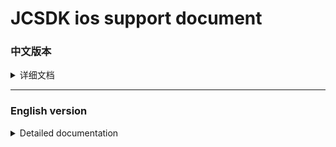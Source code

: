   
[iOS14 support]: https://github.com/Romambo/JCSDK_DocumentFile/blob/main/iOS14_support.md 
[JCSDK]: https://github.com/Romambo/JCSDK  
[DataCollenction_SDK]: https://github.com/Romambo/DataCollection_SDK  
[ADThirdParty_SDK]: https://github.com/Romambo/ADThirdParty_SDK  
[图片1]: https://github.com/Romambo/JCSDK_DocumentFile/blob/main/imageFile/ios_image1.png
[图片2]:https://github.com/Romambo/JCSDK_DocumentFile/blob/main/imageFile/ios_image2.png

# JCSDK ios support document

### 中文版本

<details>
<summary>详细文档</summary>
 
- **SDK简介：**  
 JCSDK是MS公司提供的一套广告类型的SDK，内部集成了各大广告商的广告SDK和相关数据统计SDK，便于平台之间对应用内广告的联合运营和数据分析。  
   1. 支持广告类型：  
      开屏广告、banner广告、激励视频广告、插屏广告、native广告  
   2. 版本记录：  
   
      <details>
      <summary>1.0.0</summary>

      支持开发者工具: Xcode 11  
      系统版本:iOS 9.0
      </details>

      <details>
      <summary>2.0.0</summary>

      支持开发者工具: Xcode 12  
      系统版本:iOS 9.0

      **更新内容**  
      >1.新增了流量组和连续展示功能逻辑、升级内部广告接口 V4 -> V5  
      >2.新增 "kochava" and "tenjin" 数据统计平台  
      >3.修改了unity使用者需要接入的OC初始化接口. 详情见: JC_unityAdApi.h
      ```
      旧代码
      //-(void)initJCSDKWithLog:(BOOL)isOpenLog isFirstShowSplash:(BOOL)isShow splashClose:(unityBlock)block;
      新代码
      -(void)initJCSDKWithUnityShow:(unityBlock)block;
      ```

      >4.修改了iOS日志打印接口。新增日志等级功能，详情见: JCAdCallBackHeader.h  
      ```
      旧代码
      //+(void)setOpenPlatformLog:(BOOL)openPlatformLog;
      新代码
      +(void)setTheLogLevel:(MSLogLevelStatus)logLevel;

      ```

      >5.修改了JCiOSConfig.plist文件, 新增字段:   
         "KochavaAppID":    kochava 初始化参数   
         "TenJinAppID":     TenJin 初始化参数   
         "ShowSplashFirst": 应用首次打开是否展示开屏广告. 
         "LogLevel":日志等级 1、关闭. 2、打开JC日志. 3、打开JC+广告日志. 4、打开JC+广告+数据日志. 默认值:1  

      **项目配置：**  
      * 添加系统库:  
         > AppTrackingTransparency.framework  
      * 添加第三方库和文件:
         > KochavaCore.framework               (Embed & Sign)  
         > KochavaTracker.framework            (Embed & Sign)  
         > KochavaAdNetwork.framework          (Embed & Sign)  
         > libTenjinSDK.a  
         > TenjinSDK.h 
      </details>  
 
- **SDK接入配置:**  

   <details>
   <summary>content</summary>

   1. SDK库和所需支持库：  
      [JCSDK]  
      [DataCollenction_SDK]  
      [ADThirdParty_SDK]  
   
   2. info.pist 配置：
       ```
       支持http网络配置
       <key>NSAppTransportSecurity</key>
       <dict>
       <key>NSAllowsArbitraryLoads</key>
       <true/>
       </dict>

       Google相关参数配置
       <key>GADApplicationIdentifier</key>
       <string>ca-app-pub-9488501426181082/7319780494</string>
       <key>GADIsAdManagerApp</key>
       <true/>
       
       获取地理位置权限
       <key>NSLocationWhenInUseUsageDescription</key>
       <string>The app needs to get your location</string>
       
       获取IDFA权限，iOS14支持
       <key>NSUserTrackingUsageDescription</key> 
       <string>This identifier will be used to deliver personalized ads to you.</string>
       ```
   3. build setting 配置：  
      bitcode 设置为NO  
      other Linker Flags 设置 -ObjC  
   
   4. iOS14 支持：  
      详情见 [iOS14 support] 说明文档.  
   
   5. 导入系统支持库：  
      Accelerate.framework  
      AdSupport.framework  
      AVFoundation.framework  
      CoreGraphics.framework  
      CoreLocation.framework  
      CoreMedia.framework  
      CoreMotion.framework  
      CoreTelephony.framework  
      iAd.framework  
      MessageUI.framework  
      SafariServices.framework  
      Security.framework  
      SystemConfiguration.framework  
      UIKit.framework  
      VideoToolbox.framework  
      WebKit.framework  
      AppTrackingTransparency.framework  
      libbz2.tbd  
      libc++.tbd  
      libresolv.9.tbd  
      libsqlite3.tbd  
      libxml2.tbd  
      libz.tbd  
   
   6. JCiOSConfig.plist 参数说明：  
      V1.0.0 提供  

      | Item      | Value |
      | --------- | -----:|
      | appid  | JCSDK初始化所需的appid |
      | channelid  | JCSDK初始化所需的channelid |
      | ReYunAppID  | 热云初始化appid |
      | ReYunChannelID  | 热云初始化channleid |   
      | UmengAppID  | Umeng初始化appid |
      | ShuShuAppID  | 数数平台初始化appid |
      | TalkingDataAppID  | TalkingData平台初始化appid |   

      V2.0.0 新增  

      | Item      | Value |
      | --------- | -----:|
      | KochavaAppID  | kochava初始化所需的appid |
      | TenJinAppID  | tenjin初始化所需的appid |
      | ShowSplashFirst  | 首次打开应用是否展示开屏广告，bool类型 YES/NO |
      | LogLevel  | 日志等级：字符串1、关闭。2、开JC日志。3、开JC+ad日志。4、开JC+ad+data 日志 |
   </details>
   
- **SDK相关Api:**
   <details>
   <summary>content</summary>

   如果文档内API和framework内API有冲突，请以framework内API为准。
   1. 头文件：
      #import <JCSDK/JCSDK.h>  
   
   2. 初始化SDK：  
       ```
       //appid 和 channelid如果在JCiOSConfig.plist配置 ，可传空。 
       //isOpenInBody 是否开启体内配置，旧接口参数，2.0.0之后都需传入YES，否则没有广告位
       +(void)jcSDKInitConfigWithAppId:(NSString*)appId channelId:(NSString*)channelId isOpenInBody:(BOOL)isOpenInBody block:(void(^)(BOOL isOk))block;
       ```
   
   3. splash广告api：    
       ```
       //开屏请在window加载之后被调用
       [JC_iOSAdApi loadSplashView];
       ```
   
   4. banner广告api：  
       ```
       //推荐：先调用load进行广告位“预热” ，展示之前判断isReady是否为YES ，请自行设计调用场景，api最好不要连续，以免未及时load到数据
       [JC_iOSAdApi loadBannerConfig];

       BOOL isReady = [JC_iOSAdApi bannerIsReady]
       //con传入当前控制器即可
       [JC_iOSAdApi showBannerViewWithCon:con];
       ```
   
   5. Intersitial 广告 api：  
       ```
       ///推荐调用顺序 load - isReady - show - isReady - show（sdk内部采用了自动加载插屏资源功能，外部使用只需要调用一次load接口）
       [JC_iOSAdApi loadIntersitialConfig];

       BOOL isReady = [JC_iOSAdApi intersitialIsReady]

       [JC_iOSAdApi showIntersitialView];
       ```
   
   6. RewardView广告api：  
       ```
       //推荐调用顺序 load - isReady - show - isReady - show（sdk内部采用了自动加载激励视频资源功能，外部使用只需要调用一次load接口）
       [JC_iOSAdApi loadRewardConfig];
       BOOL isReady = [JC_iOSAdApi rewardVIsReady]
       [JC_iOSAdApi showRewardView];
       ```
   
   7. native 广告 api：  
       ```
       //native没有缓存池，每次使用调用load ，判断isReady后再展示。show方法有返回值，返回根据config生成的广告view 
       //JCNativeConfig 是native展示广告位的配置类，请配置完整，否则可能导致加载视图异常，请将返回的view加载到需要显示的视图上

       [JC_iOSAdApi loadNativeConfigSize:CGSizeMake(CGRectGetWidth(self.view.bounds), 350)]; //size：请和展示的原生view大小相同，避免加载不全

       BOOL isReady = [JC_iOSAdApi nativeIsReady]

       JCNativeConfig *config = [[JCNativeConfig alloc]init];
       config.ADFrame = CGRectMake(.0f, 200.0f, CGRectGetWidth(self.view.bounds), 350.0f);
       config.mediaViewFrame = CGRectMake(0, 120.0f, CGRectGetWidth(self.view.bounds), 350.0f - 120.0f);
       config.renderingViewClass = [[[CustomView alloc]init] class];
       config.rootViewController = self;
       UIView *adview = [JC_iOSAdApi showNativeConfigWithConfig:config];
       // 添加adview到视图上
       ```
   
   8. 广告回调 api：  
       ```
       //以下是splash广告的回调api使用示例，其他广告回调请自行使用.回调监听的key ，相关状态类型、回调参数说明请查看JCAdCallBackHeader.h类，请选择所需要的回调状态和参数进行监听和使用
       [[NSNotificationCenter defaultCenter]addObserver:self selector:@selector(msAdLoadCallBack:) name:MSSplashADKey object:nil];

       -(void)msAdLoadCallBack:(NSNotification*)noti{
           NSLog(@"%@",noti.userInfo);
           NSInteger code = [noti.userInfo[@"status"] integerValue];
           switch (code) {
               case MSAd_splashDidShow:
               {
                   NSLog(@"MSAd_splashDidShow");
               }
                   break;

               default:
                   break;
           }
       }
       ```
   
   9. 关于欧盟地区展示GDPR： 
       ```
       /// Determine if it is EU territory API
       /// @param block callback isEU? YES / NO
       +(void)getLocationIsEU:(void(^)(BOOL isEU))block;

       /// the GDPR interface API
       /// @param dismissblock close Interface callback
       /// @param failBlock show Fail callback
       +(void)jcSDKShowGDPRWithDismissblock:(void(^)(void))dismissblock loadFailblock:(void(^)(NSError *error))failBlock;
       ```
    10. Umeng 和 talkingData 数据上报：（如果你的项目中使用了umeng或者talkingdata，可以删除掉，采用sdk内部提供的umeng数据上报相关接口）  
       ```
        /// If you are using UMeng and talkingdata in your app, use this reported data api
        /// @param event event
        /// @param jsonStr Please convert the key-value to json.
        +(void)sendEvent:(NSString*)event detailedJsonString:(NSString*)jsonStr;
       ```
   </details>


- **常见报错处理:**
 
  <details>
  <summary>content</summary>

  1. 如果使用了快手SDK，在打包上传AppStore的时候，苹果不支持模拟器相关支持二进制，可以加入以下脚本，来删除模拟器相关二进制内容。  
  
        `APP_PATH="${TARGET_BUILD_DIR}/${WRAPPER_NAME}"`  
        `find "$APP_PATH" -name '*.framework' -type d | while read -r FRAMEWORK`  
        `do`  
        ` FRAMEWORK_EXECUTABLE_NAME=$(defaults read "$FRAMEWORK/Info.plist" CFBundleExecutable)`  
        ` FRAMEWORK_EXECUTABLE_PATH="$FRAMEWORK/$FRAMEWORK_EXECUTABLE_NAME"`  
        ` echo "Executable is $FRAMEWORK_EXECUTABLE_PATH"`  
        ` EXTRACTED_ARCHS=()`  
        ` for ARCH in $ARCHS`  
        ` do`  
        `     echo "Extracting $ARCH from $FRAMEWORK_EXECUTABLE_NAME"`  
        `     lipo -extract "$ARCH" "$FRAMEWORK_EXECUTABLE_PATH" -o "$FRAMEWORK_EXECUTABLE_PATH-$ARCH"`  
        `     EXTRACTED_ARCHS+=("$FRAMEWORK_EXECUTABLE_PATH-$ARCH")`  
        ` done`  
        ` echo "Merging extracted architectures: ${ARCHS}"`  
        ` lipo -o "$FRAMEWORK_EXECUTABLE_PATH-merged" -create "${EXTRACTED_ARCHS[@]}"`  
        ` rm "${EXTRACTED_ARCHS[@]}"`  
        ` echo "Replacing original executable with thinned version"`  
        ` rm "$FRAMEWORK_EXECUTABLE_PATH"`  
        ` mv "$FRAMEWORK_EXECUTABLE_PATH-merged" "$FRAMEWORK_EXECUTABLE_PATH"`  
        ` done`  
  
  ![图片2]

  </details>

  
  

</details>
 
 ----
 
 ### English version
 
<details>
<summary>Detailed documentation</summary>
 
- **SDK Introduction：**  
 JCSDK is a set of advertising SDK provided by MS. It integrates the advertising SDKs of major advertisers and related data statistics SDKs to facilitate the joint operation and data analysis of in-app advertising between platforms.  
   1. Support ad types：  
        splash ads、banner ads、rewardVideo ads、inter ads、native ads  
   2. Version record：  
        <details>
        <summary>1.0.0</summary>

        support development tools: Xcode 11  
        system version:iOS 9.0
        </details>

        <details>
        <summary>2.0.0</summary>

        support development tools: Xcode 12  
        system version:iOS 9.0

        **update content**  
        >1.Added internal logic waterfall and continuous display  
        >2.Added "kochava" and "tenjin" statistics  
        >3.Change the SDK initialization interface used by Unity. see: JC_unityAdApi.h
        ```
        old code
        //-(void)initJCSDKWithLog:(BOOL)isOpenLog isFirstShowSplash:(BOOL)isShow splashClose:(unityBlock)block;
        new code
        -(void)initJCSDKWithUnityShow:(unityBlock)block;
        ```

        >4.Change the log log interface, increase the log level.  see: JCAdCallBackHeader.h  
        ```
        old code
        //+(void)setOpenPlatformLog:(BOOL)openPlatformLog;
        new code
        +(void)setTheLogLevel:(MSLogLevelStatus)logLevel;
        ```

        >5.Change JCiOSConfig.plist, add:   
           "KochavaAppID":    kochava initialization parameters   
           "TenJinAppID":     TenJin initialization parameters   
           "ShowSplashFirst": Whether to display splash when the app is first opened. 
           "LogLevel":loglevel 1、closeAll. 2、open JC_log. 3、open JC+AD log. 4、open JC+AD+Data log. Defaults:1  

        **Project configuration：**  
        * add System library:  
           > AppTrackingTransparency.framework  
        * add Third party library and file:
           > KochavaCore.framework               (Embed & Sign)  
           > KochavaTracker.framework            (Embed & Sign)  
           > KochavaAdNetwork.framework          (Embed & Sign)  
           > libTenjinSDK.a  
           > TenjinSDK.h 
        </details> 
 
- **SDK Access configuration:**  

   <details>
   <summary>content</summary>

   1. SDK library and required support library：  
        [JCSDK]  
        [DataCollenction_SDK]  
        [ADThirdParty_SDK]  
   
   2. info.pist configuration：
       ```
       Support http network configuration
       <key>NSAppTransportSecurity</key>
       <dict>
       <key>NSAllowsArbitraryLoads</key>
       <true/>
       </dict>

       Google configuration
       <key>GADApplicationIdentifier</key>
       <string>ca-app-pub-9488501426181082/7319780494</string>
       <key>GADIsAdManagerApp</key>
       <true/>
       
       Get location permission configuration
       <key>NSLocationWhenInUseUsageDescription</key>
       <string>The app needs to get your location</string>
       
       Get IDFA permissions ，iOS14support
       <key>NSUserTrackingUsageDescription</key> 
       <string>This identifier will be used to deliver personalized ads to you.</string>
       ```
   3. build setting configuration：  
        "bitcode" set "NO"  
        "other Linker Flags" set "-ObjC"  
   
   4. iOS14 support：  
        see [iOS14 support] document.  
   
   5. Import system support library：  
   
        Accelerate.framework  
        AdSupport.framework  
        AVFoundation.framework  
        CoreGraphics.framework  
        CoreLocation.framework  
        CoreMedia.framework  
        CoreMotion.framework  
        CoreTelephony.framework  
        iAd.framework  
        MessageUI.framework  
        SafariServices.framework  
        Security.framework  
        SystemConfiguration.framework  
        UIKit.framework  
        VideoToolbox.framework  
        WebKit.framework  
        AppTrackingTransparency.framework  
        libbz2.tbd  
        libc++.tbd  
        libresolv.9.tbd  
        libsqlite3.tbd  
        libxml2.tbd  
        libz.tbd  
   
   6. JCiOSConfig.plist Parameter Description：  
        V1.0.0 add  

        | Item      | Value |
        | --------- | -----:|
        | appid  | Appid required for JCSDK initialization |
        | channelid  | ChannelId required for JCSDK initialization |
        | ReYunAppID  | Appid required for reyun initialization |
        | ReYunChannelID  | channelId required for reyun initialization |   
        | UmengAppID  | Appid required for UMeng initialization |
        | ShuShuAppID  | Appid required for 数数 initialization |
        | TalkingDataAppID  | Appid required for TalkingData initialization |   

        V2.0.0 add  

        | Item      | Value |
        | --------- | -----:|
        | KochavaAppID  | Appid required for Kochava initialization |
        | TenJinAppID  | Appid required for tenjin initialization |
        | ShowSplashFirst  | Whether to display an open-screen ad when opening the app for the first time，bool type: YES/NO |
        | LogLevel  | Log level: string type. 1. Close. 2. Open JC log. 3. Open JC+ad log. 4. Open JC+ad+data log |
   </details>
   
- **SDK Api:**
   <details>
   <summary>content</summary>

   If there is a conflict between the API in the document and the API in the framework, please refer to the API in the framework.  
   
   1. header：
        #import <JCSDK/JCSDK.h>  
   
   2. init SDK：  
       ```
       //If appid and channelid are configured in JCiOSConfig.plist, they can be passed empty. 
       //isOpenInBody: Whether to open the body configuration (old interface parameters). After 2.0.0, YES must be passed in, otherwise there will be no advertising space
       +(void)jcSDKInitConfigWithAppId:(NSString*)appId channelId:(NSString*)channelId isOpenInBody:(BOOL)isOpenInBody block:(void(^)(BOOL isOk))block;
       ```
   
   3. splash api：    
       ```
       //Open the screen, splash be called after the window is loaded
       [JC_iOSAdApi loadSplashView];
       ```
   
   4. banner api：  
       ```
       //Recommendation: First call load to "warm up" the ad space, and judge whether isReady is YES before displaying. Please design the calling scene by yourself. The api is best not to be continuous, so as not to load the data in time
       [JC_iOSAdApi loadBannerConfig];

       BOOL isReady = [JC_iOSAdApi bannerIsReady]
       //con Just pass in the current controller
       [JC_iOSAdApi showBannerViewWithCon:con];
       ```
   
   5. Intersitial api：  
       ```
       ///Recommended calling sequence load-isReady-show-isReady-show (The automatic loading of interstitial resources is used inside the SDK, and the load interface only needs to be called once for external use)
       [JC_iOSAdApi loadIntersitialConfig];

       BOOL isReady = [JC_iOSAdApi intersitialIsReady]

       [JC_iOSAdApi showIntersitialView];
       ```
   
   6. RewardView api：  
       ```
       //Recommended calling sequence load-isReady-show-isReady-show (The function of automatically loading incentive video resources is used inside the SDK, and the load interface only needs to be called once for external use)
       [JC_iOSAdApi loadRewardConfig];
       BOOL isReady = [JC_iOSAdApi rewardVIsReady]
       [JC_iOSAdApi showRewardView];
       ```
   
   7. native api：  
       ```
       //Native does not have a buffer pool. Call load every time you use it, and then display it after judging isReady. The show method has a return value, which returns the ad view generated according to config 
       //JCNativeConfig is the configuration class of native display ad slots. Please configure it completely, otherwise it may cause abnormal loading of the view. Please load the returned view to the view that needs to be displayed

       //size：Please be the same size as the displayed native view to avoid incomplete loading
       [JC_iOSAdApi loadNativeConfigSize:CGSizeMake(CGRectGetWidth(self.view.bounds), 350)]; 

       BOOL isReady = [JC_iOSAdApi nativeIsReady]

       JCNativeConfig *config = [[JCNativeConfig alloc]init];
       config.ADFrame = CGRectMake(.0f, 200.0f, CGRectGetWidth(self.view.bounds), 350.0f);
       config.mediaViewFrame = CGRectMake(0, 120.0f, CGRectGetWidth(self.view.bounds), 350.0f - 120.0f);
       config.renderingViewClass = [[[CustomView alloc]init] class];
       config.rootViewController = self;
       UIView *adview = [JC_iOSAdApi showNativeConfigWithConfig:config];
       // add adview to superView
       ```
   
   8. ad callbcak api：  
       ```
       //The following is an example of using the callback api of the splash advertisement. For other advertisement callbacks, please use it yourself. The key for callback monitoring. Please refer to the "JCAdCallBackHeader.h" class for related status types and callback parameter descriptions. Please select the required callback status and parameters for monitoring and use

       [[NSNotificationCenter defaultCenter]addObserver:self selector:@selector(msAdLoadCallBack:) name:MSSplashADKey object:nil];

       -(void)msAdLoadCallBack:(NSNotification*)noti{
           NSLog(@"%@",noti.userInfo);
           NSInteger code = [noti.userInfo[@"status"] integerValue];
           switch (code) {
               case MSAd_splashDidShow:
               {
                   NSLog(@"MSAd_splashDidShow");
               }
                   break;

               default:
                   break;
           }
       }
       ```
   
   9. about GDPR： 
       ```
       /// Determine if it is EU territory API
       /// @param block callback isEU? YES / NO
       +(void)getLocationIsEU:(void(^)(BOOL isEU))block;

       /// the GDPR interface API
       /// @param dismissblock close Interface callback
       /// @param failBlock show Fail callback
       +(void)jcSDKShowGDPRWithDismissblock:(void(^)(void))dismissblock loadFailblock:(void(^)(NSError *error))failBlock;
       ```
    10. Umeng And talkingData send Message：(If you use umeng or talkingdata in your project, you can delete it and use the umeng data reporting interface provided by the sdk)  
       ```
        /// If you are using UMeng and talkingdata in your app, use this reported data api
        /// @param event event
        /// @param jsonStr Please convert the key-value to json.
        +(void)sendEvent:(NSString*)event detailedJsonString:(NSString*)jsonStr;
       ```
   </details>


- **Common error handling:**
 
  <details>
  <summary>content</summary>

  1. If you use KSAdSDK, when you package and upload AppStore, Apple does not support the emulator-related support binary, you can add the following script to delete the emulator-related binary content.  
  
        `APP_PATH="${TARGET_BUILD_DIR}/${WRAPPER_NAME}"`  
        `find "$APP_PATH" -name '*.framework' -type d | while read -r FRAMEWORK`  
        `do`  
        ` FRAMEWORK_EXECUTABLE_NAME=$(defaults read "$FRAMEWORK/Info.plist" CFBundleExecutable)`  
        ` FRAMEWORK_EXECUTABLE_PATH="$FRAMEWORK/$FRAMEWORK_EXECUTABLE_NAME"`  
        ` echo "Executable is $FRAMEWORK_EXECUTABLE_PATH"`  
        ` EXTRACTED_ARCHS=()`  
        ` for ARCH in $ARCHS`  
        ` do`  
        `     echo "Extracting $ARCH from $FRAMEWORK_EXECUTABLE_NAME"`  
        `     lipo -extract "$ARCH" "$FRAMEWORK_EXECUTABLE_PATH" -o "$FRAMEWORK_EXECUTABLE_PATH-$ARCH"`  
        `     EXTRACTED_ARCHS+=("$FRAMEWORK_EXECUTABLE_PATH-$ARCH")`  
        ` done`  
        ` echo "Merging extracted architectures: ${ARCHS}"`  
        ` lipo -o "$FRAMEWORK_EXECUTABLE_PATH-merged" -create "${EXTRACTED_ARCHS[@]}"`  
        ` rm "${EXTRACTED_ARCHS[@]}"`  
        ` echo "Replacing original executable with thinned version"`  
        ` rm "$FRAMEWORK_EXECUTABLE_PATH"`  
        ` mv "$FRAMEWORK_EXECUTABLE_PATH-merged" "$FRAMEWORK_EXECUTABLE_PATH"`  
        ` done`  
  
  ![图片2]

  </details>

  
  

</details>

